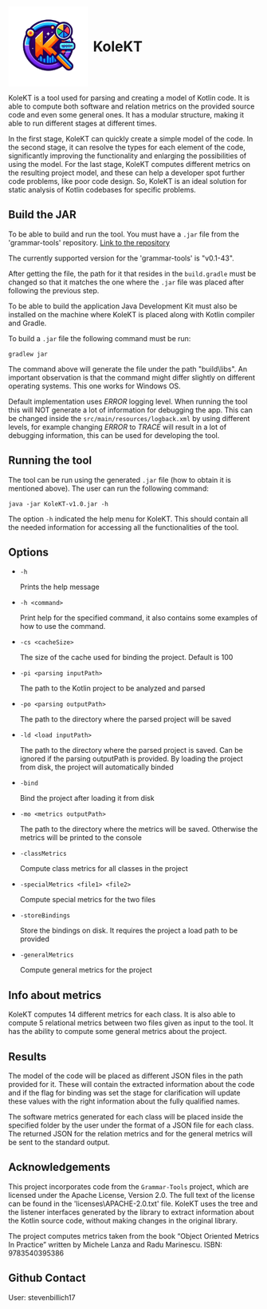 
<div style="display: flex; align-items: center;">
  <img src="logo/KoleKT-logo.png" alt="Example Image" width="160" style="margin-right: 10px;">
  <h1 style="margin: 0;">KoleKT</h1>
</div>

KoleKT is a tool used for parsing and creating a model of Kotlin code. It is able to compute both
software and relation metrics on the provided source code and even some general ones.
It has a modular structure, making it able to run different stages at different times.

In the first stage, KoleKT can quickly create a simple model of the code. In the second stage,
it can resolve the types for each element of the code, significantly improving the functionality
and enlarging the possibilities of using the model. For the last stage, KoleKT computes different
metrics on the resulting project model, and these can help a developer spot further code problems,
like poor code design. So, KoleKT is an ideal solution for static analysis of Kotlin codebases for
specific problems.

## Build the JAR
To be able to build and run the tool. You must have a ```.jar``` file from the 'grammar-tools'
repository. [Link to the repository](https://github.com/Kotlin/grammar-tools)

The currently supported version for the 'grammar-tools' is "v0.1-43".

After getting the file, the path for it that resides in the `build.gradle` must be changed so that it
matches the one where the `.jar` file was placed after following the previous step.

To be able to build the application Java Development Kit must also be installed on the machine where
KoleKT is placed along with Kotlin compiler and Gradle.

To build a ```.jar``` file the following command must be run:
```shell
gradlew jar
```
The command above will generate the file under the path "build\libs". An important observation
is that the command might differ slightly on different operating systems. This one
works for Windows OS.

Default implementation uses _ERROR_ logging level. When running the tool this will NOT generate
a lot of information for debugging the app. This can be changed inside the `src/main/resources/logback.xml`
by using different levels, for example changing *ERROR* to *TRACE* will result in a lot of debugging
information, this can be used for developing the tool.


## Running the tool
The tool can be run using the generated ```.jar``` file (how to obtain it is mentioned above).
The user can run the following command:
```shell
java -jar KoleKT-v1.0.jar -h
```
The option `-h` indicated the help menu for KoleKT. This should contain all the needed
information for accessing all the functionalities of the tool.

## Options

- `-h`

   Prints the help message


- `-h <command>`

  Print help for the specified command, it also contains some examples of how to use the command.


- `-cs <cacheSize>`

  The size of the cache used for binding the project. Default is 100


- `-pi <parsing inputPath>`

  The path to the Kotlin project to be analyzed and parsed


- `-po <parsing outputPath>`

  The path to the directory where the parsed project will be saved


- `-ld <load inputPath> `

  The path to the directory where the parsed project is saved. Can be ignored if the parsing outputPath is provided.
  By loading the project from disk, the project will automatically binded


- `-bind`

  Bind the project after loading it from disk


- `-mo <metrics outputPath>`

  The path to the directory where the metrics will be saved. Otherwise the metrics will be printed to the console


- `-classMetrics`

  Compute class metrics for all classes in the project


- `-specialMetrics <file1> <file2>`

  Compute special metrics for the two files


- `-storeBindings`

  Store the bindings on disk. It requires the project a load path to be provided


- `-generalMetrics `

  Compute general metrics for the project


## Info about metrics
KoleKT computes 14 different metrics for each class. It is also able to compute 5 relational metrics
between two files given as input to the tool. It has the ability to compute some general
metrics about the project.

## Results
The model of the code will be placed as different JSON files in the path provided for it. These will
contain the extracted information about the code and if the flag for binding was set the stage for
clarification will update these values with the right information about the fully qualified names.

The software metrics generated for each class will be placed inside the specified folder by the user
under the format of a JSON file for each class. The returned JSON for the relation metrics and for
the general metrics will be sent to the standard output.

## Acknowledgements
This project incorporates code from the ```Grammar-Tools``` project, which are licensed 
under the Apache License, Version 2.0. The full text of the license can be found in the
'licenses\APACHE-2.0.txt' file. KoleKT uses the tree and the listener interfaces
generated by the library to extract information about the Kotlin source code, without making changes
in the original library.

The project computes metrics taken from the book “Object Oriented Metrics In
Practice” written by Michele Lanza and Radu Marinescu. ISBN: 9783540395386

## Github Contact
User: stevenbillich17
